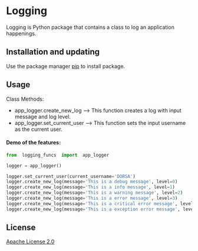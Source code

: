 # Logging
Logging is Python package that contains a class to log an application happenings.

## Installation and updating

Use the package manager  [pip](https://pypi.org/project/dorsa-logging/)  to install package.

## Usage
Class Methods:
-   app_logger.create_new_log --> This function creates a log with input message and log level.
-   app_logger.set_current_user --> This function sets the input username as the current user.
#### Demo of the features:
```python
from  logging_funcs  import  app_logger

logger = app_logger()

logger.set_current_user(current_username='DORSA')
logger.create_new_log(message='This is a debug message', level=0)
logger.create_new_log(message='This is a info message', level=1)
logger.create_new_log(message='This is a warning message', level=2)
logger.create_new_log(message='This is a error message', level=3)
logger.create_new_log(message='This is a critical error message', level=4)
logger.create_new_log(message='This is a exception error message', level=5)
```
## License
[Apache License 2.0](https://choosealicense.com/licenses/apache-2.0/)


